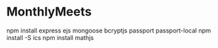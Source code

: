 # MonthlyMeets

npm install express ejs mongoose bcryptjs passport passport-local 
npm install -S ics
npm install mathjs
